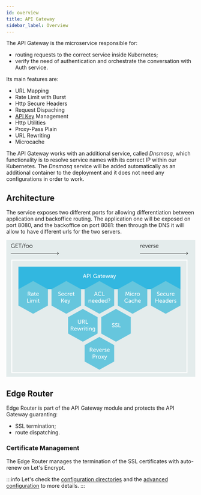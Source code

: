 ```yaml
---
id: overview
title: API Gateway
sidebar_label: Overview
---
```


<!--
WARNING: this file was automatically generated by Mia-Platform Doc Aggregator.
DO NOT MODIFY IT BY HAND.
Instead, modify the source file and run the aggregator to regenerate this file.
-->

The API Gateway is the microservice responsible for:

- routing requests to the correct service inside Kubernetes;
- verify the need of authentication and orchestrate the conversation with Auth service.

Its main features are:

- URL Mapping
- Rate Limit with Burst
- Http Secure Headers
- Request Dispaching
- [API Key](/development_suite/api-console/api-design/api_key.md) Management
- Http Utilities
- Proxy-Pass Plain
- URL Rewriting
- Microcache

The API Gateway works with an additional service, called _Dnsmasq_, which functionality is to resolve service names with its correct IP within our Kubernetes. The _Dnsmasq_ service will be added automatically as an additional container to the deployment and it does not need any configurations in order to work.

## Architecture

The service exposes two different ports for allowing differentiation between application and backoffice routing.
The application one will be exposed on port 8080, and the backoffice on port 8081: then through the DNS it will allow to have different urls for the two servers.

![API Gateway](img/gateway-architecture.png)

## Edge Router

Edge Router is part of the API Gateway module and protects the API Gateway guaranting:

- SSL termination;
- route dispatching.

### Certificate Management

The Edge Router manages the termination of the SSL certificates with auto-renew on Let's Encrypt.

:::info
Let's check the [configuration directories](/runtime_suite/nginx-api-gateway/20_configuration.md#configuration-directories) and the [advanced configuration](/development_suite/api-console/advanced-section/api-gateway/how-to.md) to more details.
:::
